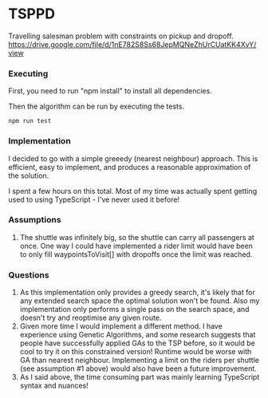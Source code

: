 # TSPPD

Travelling salesman problem with constraints on pickup and dropoff.
https://drive.google.com/file/d/1nE782S8Ss68JepMQNeZhUrCUatKK4XvY/view

### Executing

First, you need to run "npm install" to install all dependencies.

Then the algorithm can be run by executing the tests.

```
npm run test
```

### Implementation

I decided to go with a simple greeedy (nearest neighbour) approach. This is efficient, easy to implement, and produces a reasonable approximation of the solution.

I spent a few hours on this total. Most of my time was actually spent getting used to using TypeScript - I've never used it before!

### Assumptions

1. The shuttle was infinitely big, so the shuttle can carry all passengers at once. One way I could have implemented a rider limit would have been to only fill waypointsToVisit[] with dropoffs once the limit was reached.

### Questions

1. As this implementation only provides a greedy search, it's likely that for any extended search space the optimal solution won't be found. Also my implementation only performs a single pass on the search space, and doesn't try and reoptimise any given route.
2. Given more time I would implement a different method. I have experience using Genetic Algorithms, and some research suggests that people have successfully applied GAs to the TSP before, so it would be cool to try it on this constrained version! Runtime would be worse with GA than nearest neighbour. Implementing a limit on the riders per shuttle (see assumption #1 above) would also have been a future improvement.
3. As I said above, the time consuming part was mainly learning TypeScript syntax and nuances!
